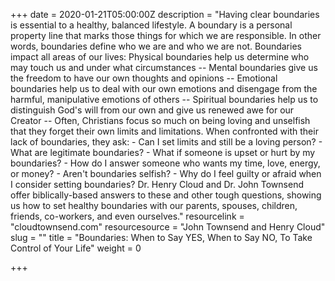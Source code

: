 +++
date = 2020-01-21T05:00:00Z
description = "Having clear boundaries is essential to a healthy, balanced lifestyle. A boundary is a personal property line that marks those things for which we are responsible. In other words, boundaries define who we are and who we are not. Boundaries impact all areas of our lives: Physical boundaries help us determine who may touch us and under what circumstances -- Mental boundaries give us the freedom to have our own thoughts and opinions -- Emotional boundaries help us to deal with our own emotions and disengage from the harmful, manipulative emotions of others -- Spiritual boundaries help us to distinguish God's will from our own and give us renewed awe for our Creator -- Often, Christians focus so much on being loving and unselfish that they forget their own limits and limitations. When confronted with their lack of boundaries, they ask: - Can I set limits and still be a loving person? - What are legitimate boundaries? - What if someone is upset or hurt by my boundaries? - How do I answer someone who wants my time, love, energy, or money? - Aren't boundaries selfish? - Why do I feel guilty or afraid when I consider setting boundaries? Dr. Henry Cloud and Dr. John Townsend offer biblically-based answers to these and other tough questions, showing us how to set healthy boundaries with our parents, spouses, children, friends, co-workers, and even ourselves."
resourcelink = "cloudtownsend.com"
resourcesource = "John Townsend and Henry Cloud"
slug = ""
title = "Boundaries: When to Say YES, When to Say NO, To Take Control of Your Life"
weight = 0

+++
